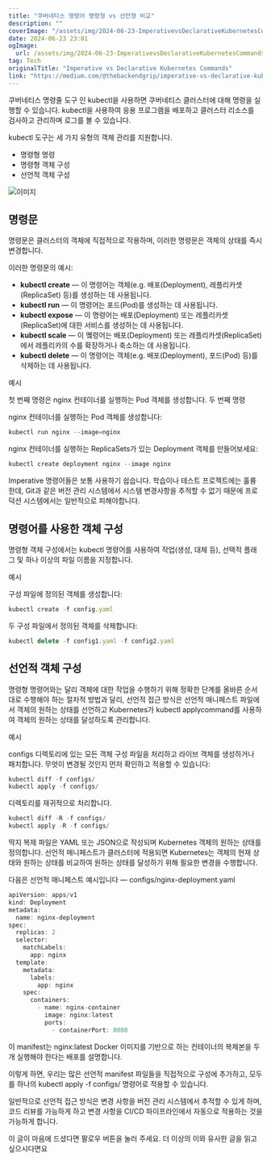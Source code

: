 ```yaml
---
title: "쿠버네티스 명령어 명령형 vs 선언형 비교"
description: ""
coverImage: "/assets/img/2024-06-23-ImperativevsDeclarativeKubernetesCommands_0.png"
date: 2024-06-23 23:01
ogImage:
  url: /assets/img/2024-06-23-ImperativevsDeclarativeKubernetesCommands_0.png
tag: Tech
originalTitle: "Imperative vs Declarative Kubernetes Commands"
link: "https://medium.com/@thebackendgrip/imperative-vs-declarative-kubernetes-commands-d92db5cc2c25"
---
```


쿠버네티스 명령줄 도구 인 kubectl을 사용하면 쿠버네티스 클러스터에 대해 명령을 실행할 수 있습니다. kubectl을 사용하여 응용 프로그램을 배포하고 클러스터 리소스를 검사하고 관리하며 로그를 볼 수 있습니다.

kubectl 도구는 세 가지 유형의 객체 관리를 지원합니다.

- 명령형 명령
- 명령형 객체 구성
- 선언적 객체 구성

![이미지](/assets/img/2024-06-23-ImperativevsDeclarativeKubernetesCommands_0.png)

<div class="content-ad"></div>

## 명령문

명령문은 클러스터의 객체에 직접적으로 작용하며, 이러한 명령문은 객체의 상태를 즉시 변경합니다.

이러한 명령문의 예시:

- **kubectl create** — 이 명령어는 객체(e.g. 배포(Deployment), 레플리카셋(ReplicaSet) 등)를 생성하는 데 사용됩니다.
- **kubectl run** — 이 명령어는 포드(Pod)를 생성하는 데 사용됩니다.
- **kubectl expose** — 이 명령어는 배포(Deployment) 또는 레플리카셋(ReplicaSet)에 대한 서비스를 생성하는 데 사용됩니다.
- **kubectl scale** — 이 몤령어는 배포(Deployment) 또는 레플리카셋(ReplicaSet)에서 레플리카의 수를 확장하거나 축소하는 데 사용됩니다.
- **kubectl delete** — 이 명령어는 객체(e.g. 배포(Deployment), 포드(Pod) 등)를 삭제하는 데 사용됩니다.

<div class="content-ad"></div>

예시

첫 번째 명령은 nginx 컨테이너를 실행하는 Pod 객체를 생성합니다. 두 번째 명령

nginx 컨테이너를 실행하는 Pod 객체를 생성합니다:

```js
kubectl run nginx --image=nginx
```

<div class="content-ad"></div>

nginx 컨테이너를 실행하는 ReplicaSets가 있는 Deployment 객체를 만들어보세요:

```js
kubectl create deployment nginx --image nginx
```

Imperative 명령어들은 보통 사용하기 쉽습니다. 학습이나 테스트 프로젝트에는 훌륭한데, Git과 같은 버전 관리 시스템에서 시스템 변경사항을 추적할 수 없기 때문에 프로덕션 시스템에서는 일반적으로 피해야합니다.

## 명령어를 사용한 객체 구성

<div class="content-ad"></div>

명령형 객체 구성에서는 kubectl 명령어를 사용하여 작업(생성, 대체 등), 선택적 플래그 및 하나 이상의 파일 이름을 지정합니다.

예시

구성 파일에 정의된 객체를 생성합니다:

```js
kubectl create -f config.yaml
```

<div class="content-ad"></div>

두 구성 파일에서 정의된 객체를 삭제합니다:

```js
kubectl delete -f config1.yaml -f config2.yaml
```

## 선언적 객체 구성

명령형 명령어와는 달리 객체에 대한 작업을 수행하기 위해 정확한 단계를 올바른 순서대로 수행해야 하는 절차적 방법과 달리, 선언적 접근 방식은 선언적 매니페스트 파일에서 객체의 원하는 상태를 선언하고 Kubernetes가 kubectl applycommand를 사용하여 객체의 원하는 상태를 달성하도록 관리합니다.

<div class="content-ad"></div>

예시

configs 디렉토리에 있는 모든 객체 구성 파일을 처리하고 라이브 객체를 생성하거나 패치합니다. 무엇이 변경될 것인지 먼저 확인하고 적용할 수 있습니다:

```js
kubectl diff -f configs/
kubectl apply -f configs/
```

디렉토리를 재귀적으로 처리합니다.

<div class="content-ad"></div>

```js
kubectl diff -R -f configs/
kubectl apply -R -f configs/
```

딱지 복제 파일은 YAML 또는 JSON으로 작성되며 Kubernetes 객체의 원하는 상태를 정의합니다. 선언적 매니페스트가 클러스터에 적용되면 Kubernetes는 객체의 현재 상태와 원하는 상태를 비교하여 원하는 상태를 달성하기 위해 필요한 변경을 수행합니다.

다음은 선언적 매니페스트 예시입니다 — configs/nginx-deployment.yaml

```js
apiVersion: apps/v1
kind: Deployment
metadata:
  name: nginx-deployment
spec:
  replicas: 2
  selector:
    matchLabels:
      app: nginx
  template:
    metadata:
      labels:
        app: nginx
    spec:
      containers:
        - name: nginx-container
          image: nginx:latest
          ports:
            - containerPort: 8080
```

<div class="content-ad"></div>

이 manifest는 nginx:latest Docker 이미지를 기반으로 하는 컨테이너의 복제본을 두 개 실행해야 한다는 배포를 설명합니다.

이렇게 하면, 우리는 많은 선언적 manifest 파일들을 직접적으로 구성에 추가하고, 모두를 하나의 kubectl apply -f configs/ 명령어로 적용할 수 있습니다.

일반적으로 선언적 접근 방식은 변경 사항을 버전 관리 시스템에서 추적할 수 있게 하며, 코드 리뷰를 가능하게 하고 변경 사항을 CI/CD 파이프라인에서 자동으로 적용하는 것을 가능하게 합니다.

이 글이 마음에 드셨다면 팔로우 버튼을 눌러 주세요. 더 이상의 이와 유사한 글을 읽고 싶으시다면요

